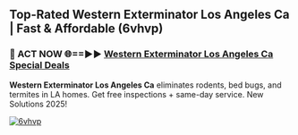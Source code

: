 ## Top-Rated Western Exterminator Los Angeles Ca | Fast & Affordable (6vhvp)

<h3>🐜 ACT NOW 🌐==►► <a href="https://tinyurl.com/2dysvsjj" rel="nofollow">Western Exterminator Los Angeles Ca Special Deals</a></h3>

**Western Exterminator Los Angeles Ca** eliminates rodents, bed bugs, and termites in LA homes. Get free inspections + same-day service. New Solutions 2025!

[![6vhvp](https://i.imgur.com/JCYaghj.jpeg)](https://tinyurl.com/2dysvsjj)